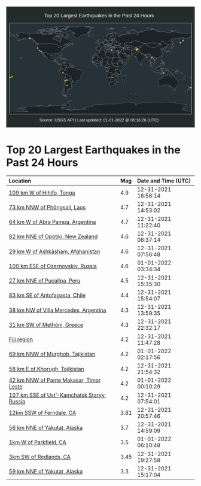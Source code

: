 ![Map](./map.png)

# Top 20 Largest Earthquakes in the Past 24 Hours

| Location | Mag | Date and Time (UTC) |
|:---|:---|:---|
| [109 km W of Hihifo, Tonga](https://earthquake.usgs.gov/earthquakes/eventpage/us7000g870) | 4.9 | 12-31-2021 16:56:14 |
| [73 km NNW of Phôngsali, Laos](https://earthquake.usgs.gov/earthquakes/eventpage/us7000g86b) | 4.7 | 12-31-2021 14:53:02 |
| [64 km W of Abra Pampa, Argentina](https://earthquake.usgs.gov/earthquakes/eventpage/us7000g85r) | 4.7 | 12-31-2021 11:22:40 |
| [82 km NNE of Opotiki, New Zealand](https://earthquake.usgs.gov/earthquakes/eventpage/us7000g84j) | 4.6 | 12-31-2021 06:37:14 |
| [29 km W of Ashkāsham, Afghanistan](https://earthquake.usgs.gov/earthquakes/eventpage/us7000g84z) | 4.6 | 12-31-2021 07:56:48 |
| [100 km ESE of Ozernovskiy, Russia](https://earthquake.usgs.gov/earthquakes/eventpage/us7000g89r) | 4.6 | 01-01-2022 03:34:34 |
| [27 km NNE of Pucallpa, Peru](https://earthquake.usgs.gov/earthquakes/eventpage/us7000g86k) | 4.5 | 12-31-2021 15:35:30 |
| [83 km SE of Antofagasta, Chile](https://earthquake.usgs.gov/earthquakes/eventpage/us7000g86n) | 4.4 | 12-31-2021 15:54:07 |
| [38 km NW of Villa Mercedes, Argentina](https://earthquake.usgs.gov/earthquakes/eventpage/us7000g863) | 4.3 | 12-31-2021 13:59:35 |
| [31 km SW of Methóni, Greece](https://earthquake.usgs.gov/earthquakes/eventpage/us7000g88u) | 4.3 | 12-31-2021 22:32:17 |
| [Fiji region](https://earthquake.usgs.gov/earthquakes/eventpage/us7000g85t) | 4.2 | 12-31-2021 11:47:28 |
| [69 km NNW of Murghob, Tajikistan](https://earthquake.usgs.gov/earthquakes/eventpage/us7000g89l) | 4.2 | 01-01-2022 02:17:56 |
| [58 km E of Khorugh, Tajikistan](https://earthquake.usgs.gov/earthquakes/eventpage/us7000g88k) | 4.2 | 12-31-2021 21:54:32 |
| [42 km NNW of Pante Makasar, Timor Leste](https://earthquake.usgs.gov/earthquakes/eventpage/us7000g896) | 4.2 | 01-01-2022 00:10:29 |
| [107 km SSE of Ust’-Kamchatsk Staryy, Russia](https://earthquake.usgs.gov/earthquakes/eventpage/us7000g850) | 4.2 | 12-31-2021 07:54:01 |
| [12km SSW of Ferndale, CA](https://earthquake.usgs.gov/earthquakes/eventpage/nc73671446) | 3.81 | 12-31-2021 20:57:46 |
| [56 km NNE of Yakutat, Alaska](https://earthquake.usgs.gov/earthquakes/eventpage/ak021grvuepx) | 3.7 | 12-31-2021 14:59:09 |
| [1km W of Parkfield, CA](https://earthquake.usgs.gov/earthquakes/eventpage/nc73671951) | 3.5 | 01-01-2022 06:10:48 |
| [3km SW of Redlands, CA](https://earthquake.usgs.gov/earthquakes/eventpage/ci39900159) | 3.45 | 12-31-2021 19:27:58 |
| [59 km NNE of Yakutat, Alaska](https://earthquake.usgs.gov/earthquakes/eventpage/ak021grw6tsw) | 3.3 | 12-31-2021 15:17:04 |
